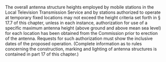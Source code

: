 The overall antenna structure heights employed by mobile stations in the Local Television Transmission Service and by stations authorized to operate at temporary fixed locations may not exceed the height criteria set forth in § 17.7 of this chapter, unless in each instance, authorization for use of a specific maximum antenna height (above ground and above mean sea level) for each location has been obtained from the Commission prior to erection of the antenna. Requests for such authorization must show the inclusive dates of the proposed operation. (Complete information as to rules concerning the construction, marking and lighting of antenna structures is contained in part 17 of this chapter.)

